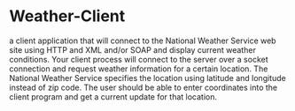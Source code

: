 # Weather-Client
a client application that will connect to the National Weather Service web site using HTTP and XML and/or SOAP and display current weather conditions. Your client process will connect to the server over a socket connection and request weather information for a certain location. The National Weather Service specifies the location using latitude and longitude instead of zip code. The user should be able to enter coordinates into the client program and get a current update for that location. 
